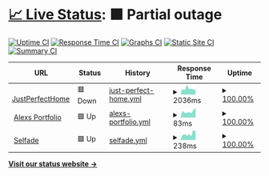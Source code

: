 # [📈 Live Status](https://demo.upptime.js.org): <!--live status--> **🟧 Partial outage**

[![Uptime CI](https://github.com/uptimey/upptime/workflows/Uptime%20CI/badge.svg)](https://github.com/uptimey/upptime/actions?query=workflow%3A%22Uptime+CI%22)
[![Response Time CI](https://github.com/uptimey/upptime/workflows/Response%20Time%20CI/badge.svg)](https://github.com/uptimey/upptime/actions?query=workflow%3A%22Response+Time+CI%22)
[![Graphs CI](https://github.com/uptimey/upptime/workflows/Graphs%20CI/badge.svg)](https://github.com/uptimey/upptime/actions?query=workflow%3A%22Graphs+CI%22)
[![Static Site CI](https://github.com/uptimey/upptime/workflows/Static%20Site%20CI/badge.svg)](https://github.com/uptimey/upptime/actions?query=workflow%3A%22Static+Site+CI%22)
[![Summary CI](https://github.com/uptimey/upptime/workflows/Summary%20CI/badge.svg)](https://github.com/uptimey/upptime/actions?query=workflow%3A%22Summary+CI%22)

<!--start: status pages-->
<!-- This summary is generated by Upptime (https://github.com/upptime/upptime) -->
<!-- Do not edit this manually, your changes will be overwritten -->
<!-- prettier-ignore -->
| URL | Status | History | Response Time | Uptime |
| --- | ------ | ------- | ------------- | ------ |
| <img alt="" src="https://icons.duckduckgo.com/ip3/www.justperfecthome.com.ico" height="13"> [JustPerfectHome](https://www.justperfecthome.com) | 🟥 Down | [just-perfect-home.yml](https://github.com/uptimey/upptime/commits/HEAD/history/just-perfect-home.yml) | <details><summary><img alt="Response time graph" src="./graphs/just-perfect-home/response-time-week.png" height="20"> 2036ms</summary><br><a href="https://uptimey.github.io/upptime/history/just-perfect-home"><img alt="Response time 2870" src="https://img.shields.io/endpoint?url=https%3A%2F%2Fraw.githubusercontent.com%2Fuptimey%2Fupptime%2FHEAD%2Fapi%2Fjust-perfect-home%2Fresponse-time.json"></a><br><a href="https://uptimey.github.io/upptime/history/just-perfect-home"><img alt="24-hour response time 1151" src="https://img.shields.io/endpoint?url=https%3A%2F%2Fraw.githubusercontent.com%2Fuptimey%2Fupptime%2FHEAD%2Fapi%2Fjust-perfect-home%2Fresponse-time-day.json"></a><br><a href="https://uptimey.github.io/upptime/history/just-perfect-home"><img alt="7-day response time 2036" src="https://img.shields.io/endpoint?url=https%3A%2F%2Fraw.githubusercontent.com%2Fuptimey%2Fupptime%2FHEAD%2Fapi%2Fjust-perfect-home%2Fresponse-time-week.json"></a><br><a href="https://uptimey.github.io/upptime/history/just-perfect-home"><img alt="30-day response time 2184" src="https://img.shields.io/endpoint?url=https%3A%2F%2Fraw.githubusercontent.com%2Fuptimey%2Fupptime%2FHEAD%2Fapi%2Fjust-perfect-home%2Fresponse-time-month.json"></a><br><a href="https://uptimey.github.io/upptime/history/just-perfect-home"><img alt="1-year response time 2870" src="https://img.shields.io/endpoint?url=https%3A%2F%2Fraw.githubusercontent.com%2Fuptimey%2Fupptime%2FHEAD%2Fapi%2Fjust-perfect-home%2Fresponse-time-year.json"></a></details> | <details><summary><a href="https://uptimey.github.io/upptime/history/just-perfect-home">100.00%</a></summary><a href="https://uptimey.github.io/upptime/history/just-perfect-home"><img alt="All-time uptime 81.08%" src="https://img.shields.io/endpoint?url=https%3A%2F%2Fraw.githubusercontent.com%2Fuptimey%2Fupptime%2FHEAD%2Fapi%2Fjust-perfect-home%2Fuptime.json"></a><br><a href="https://uptimey.github.io/upptime/history/just-perfect-home"><img alt="24-hour uptime 100.00%" src="https://img.shields.io/endpoint?url=https%3A%2F%2Fraw.githubusercontent.com%2Fuptimey%2Fupptime%2FHEAD%2Fapi%2Fjust-perfect-home%2Fuptime-day.json"></a><br><a href="https://uptimey.github.io/upptime/history/just-perfect-home"><img alt="7-day uptime 100.00%" src="https://img.shields.io/endpoint?url=https%3A%2F%2Fraw.githubusercontent.com%2Fuptimey%2Fupptime%2FHEAD%2Fapi%2Fjust-perfect-home%2Fuptime-week.json"></a><br><a href="https://uptimey.github.io/upptime/history/just-perfect-home"><img alt="30-day uptime 92.90%" src="https://img.shields.io/endpoint?url=https%3A%2F%2Fraw.githubusercontent.com%2Fuptimey%2Fupptime%2FHEAD%2Fapi%2Fjust-perfect-home%2Fuptime-month.json"></a><br><a href="https://uptimey.github.io/upptime/history/just-perfect-home"><img alt="1-year uptime 81.08%" src="https://img.shields.io/endpoint?url=https%3A%2F%2Fraw.githubusercontent.com%2Fuptimey%2Fupptime%2FHEAD%2Fapi%2Fjust-perfect-home%2Fuptime-year.json"></a></details>
| <img alt="" src="https://icons.duckduckgo.com/ip3/panluvme.github.io.ico" height="13"> [Alexs Portfolio](https://panluvme.github.io/) | 🟩 Up | [alexs-portfolio.yml](https://github.com/uptimey/upptime/commits/HEAD/history/alexs-portfolio.yml) | <details><summary><img alt="Response time graph" src="./graphs/alexs-portfolio/response-time-week.png" height="20"> 83ms</summary><br><a href="https://uptimey.github.io/upptime/history/alexs-portfolio"><img alt="Response time 107" src="https://img.shields.io/endpoint?url=https%3A%2F%2Fraw.githubusercontent.com%2Fuptimey%2Fupptime%2FHEAD%2Fapi%2Falexs-portfolio%2Fresponse-time.json"></a><br><a href="https://uptimey.github.io/upptime/history/alexs-portfolio"><img alt="24-hour response time 133" src="https://img.shields.io/endpoint?url=https%3A%2F%2Fraw.githubusercontent.com%2Fuptimey%2Fupptime%2FHEAD%2Fapi%2Falexs-portfolio%2Fresponse-time-day.json"></a><br><a href="https://uptimey.github.io/upptime/history/alexs-portfolio"><img alt="7-day response time 83" src="https://img.shields.io/endpoint?url=https%3A%2F%2Fraw.githubusercontent.com%2Fuptimey%2Fupptime%2FHEAD%2Fapi%2Falexs-portfolio%2Fresponse-time-week.json"></a><br><a href="https://uptimey.github.io/upptime/history/alexs-portfolio"><img alt="30-day response time 114" src="https://img.shields.io/endpoint?url=https%3A%2F%2Fraw.githubusercontent.com%2Fuptimey%2Fupptime%2FHEAD%2Fapi%2Falexs-portfolio%2Fresponse-time-month.json"></a><br><a href="https://uptimey.github.io/upptime/history/alexs-portfolio"><img alt="1-year response time 107" src="https://img.shields.io/endpoint?url=https%3A%2F%2Fraw.githubusercontent.com%2Fuptimey%2Fupptime%2FHEAD%2Fapi%2Falexs-portfolio%2Fresponse-time-year.json"></a></details> | <details><summary><a href="https://uptimey.github.io/upptime/history/alexs-portfolio">100.00%</a></summary><a href="https://uptimey.github.io/upptime/history/alexs-portfolio"><img alt="All-time uptime 100.00%" src="https://img.shields.io/endpoint?url=https%3A%2F%2Fraw.githubusercontent.com%2Fuptimey%2Fupptime%2FHEAD%2Fapi%2Falexs-portfolio%2Fuptime.json"></a><br><a href="https://uptimey.github.io/upptime/history/alexs-portfolio"><img alt="24-hour uptime 100.00%" src="https://img.shields.io/endpoint?url=https%3A%2F%2Fraw.githubusercontent.com%2Fuptimey%2Fupptime%2FHEAD%2Fapi%2Falexs-portfolio%2Fuptime-day.json"></a><br><a href="https://uptimey.github.io/upptime/history/alexs-portfolio"><img alt="7-day uptime 100.00%" src="https://img.shields.io/endpoint?url=https%3A%2F%2Fraw.githubusercontent.com%2Fuptimey%2Fupptime%2FHEAD%2Fapi%2Falexs-portfolio%2Fuptime-week.json"></a><br><a href="https://uptimey.github.io/upptime/history/alexs-portfolio"><img alt="30-day uptime 100.00%" src="https://img.shields.io/endpoint?url=https%3A%2F%2Fraw.githubusercontent.com%2Fuptimey%2Fupptime%2FHEAD%2Fapi%2Falexs-portfolio%2Fuptime-month.json"></a><br><a href="https://uptimey.github.io/upptime/history/alexs-portfolio"><img alt="1-year uptime 100.00%" src="https://img.shields.io/endpoint?url=https%3A%2F%2Fraw.githubusercontent.com%2Fuptimey%2Fupptime%2FHEAD%2Fapi%2Falexs-portfolio%2Fuptime-year.json"></a></details>
| <img alt="" src="https://icons.duckduckgo.com/ip3/selfade.com.ico" height="13"> [Selfade](https://selfade.com/) | 🟩 Up | [selfade.yml](https://github.com/uptimey/upptime/commits/HEAD/history/selfade.yml) | <details><summary><img alt="Response time graph" src="./graphs/selfade/response-time-week.png" height="20"> 238ms</summary><br><a href="https://uptimey.github.io/upptime/history/selfade"><img alt="Response time 313" src="https://img.shields.io/endpoint?url=https%3A%2F%2Fraw.githubusercontent.com%2Fuptimey%2Fupptime%2FHEAD%2Fapi%2Fselfade%2Fresponse-time.json"></a><br><a href="https://uptimey.github.io/upptime/history/selfade"><img alt="24-hour response time 326" src="https://img.shields.io/endpoint?url=https%3A%2F%2Fraw.githubusercontent.com%2Fuptimey%2Fupptime%2FHEAD%2Fapi%2Fselfade%2Fresponse-time-day.json"></a><br><a href="https://uptimey.github.io/upptime/history/selfade"><img alt="7-day response time 238" src="https://img.shields.io/endpoint?url=https%3A%2F%2Fraw.githubusercontent.com%2Fuptimey%2Fupptime%2FHEAD%2Fapi%2Fselfade%2Fresponse-time-week.json"></a><br><a href="https://uptimey.github.io/upptime/history/selfade"><img alt="30-day response time 243" src="https://img.shields.io/endpoint?url=https%3A%2F%2Fraw.githubusercontent.com%2Fuptimey%2Fupptime%2FHEAD%2Fapi%2Fselfade%2Fresponse-time-month.json"></a><br><a href="https://uptimey.github.io/upptime/history/selfade"><img alt="1-year response time 313" src="https://img.shields.io/endpoint?url=https%3A%2F%2Fraw.githubusercontent.com%2Fuptimey%2Fupptime%2FHEAD%2Fapi%2Fselfade%2Fresponse-time-year.json"></a></details> | <details><summary><a href="https://uptimey.github.io/upptime/history/selfade">100.00%</a></summary><a href="https://uptimey.github.io/upptime/history/selfade"><img alt="All-time uptime 100.00%" src="https://img.shields.io/endpoint?url=https%3A%2F%2Fraw.githubusercontent.com%2Fuptimey%2Fupptime%2FHEAD%2Fapi%2Fselfade%2Fuptime.json"></a><br><a href="https://uptimey.github.io/upptime/history/selfade"><img alt="24-hour uptime 100.00%" src="https://img.shields.io/endpoint?url=https%3A%2F%2Fraw.githubusercontent.com%2Fuptimey%2Fupptime%2FHEAD%2Fapi%2Fselfade%2Fuptime-day.json"></a><br><a href="https://uptimey.github.io/upptime/history/selfade"><img alt="7-day uptime 100.00%" src="https://img.shields.io/endpoint?url=https%3A%2F%2Fraw.githubusercontent.com%2Fuptimey%2Fupptime%2FHEAD%2Fapi%2Fselfade%2Fuptime-week.json"></a><br><a href="https://uptimey.github.io/upptime/history/selfade"><img alt="30-day uptime 100.00%" src="https://img.shields.io/endpoint?url=https%3A%2F%2Fraw.githubusercontent.com%2Fuptimey%2Fupptime%2FHEAD%2Fapi%2Fselfade%2Fuptime-month.json"></a><br><a href="https://uptimey.github.io/upptime/history/selfade"><img alt="1-year uptime 100.00%" src="https://img.shields.io/endpoint?url=https%3A%2F%2Fraw.githubusercontent.com%2Fuptimey%2Fupptime%2FHEAD%2Fapi%2Fselfade%2Fuptime-year.json"></a></details>

<!--end: status pages-->

[**Visit our status website →**](https://uptimey.github.io/upptime)
